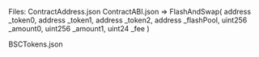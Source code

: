 Files:
ContractAddress.json
ContractABI.json => FlashAndSwap( address _token0,
                                  address _token1,
                                  address _token2,
                                  address _flashPool,
                                  uint256 _amount0, 
                                  uint256 _amount1, 
                                  uint24 _fee   )

BSCTokens.json                                   

            
